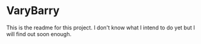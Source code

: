 # VaryBarry
This is the readme for this project. I don't know what I intend to do yet but I will find out soon enough.